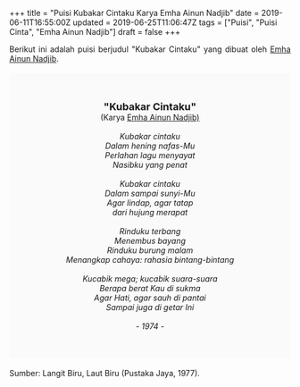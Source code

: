 +++
title = "Puisi Kubakar Cintaku Karya Emha Ainun Nadjib"
date = 2019-06-11T16:55:00Z
updated = 2019-06-25T11:06:47Z
tags = ["Puisi", "Puisi Cinta", "Emha Ainun Nadjib"]
draft = false
+++

<div dir="ltr" style="text-align: left;" trbidi="on"><div style="text-align: justify;">Berikut ini adalah puisi berjudul "Kubakar Cintaku" yang dibuat oleh <a href="https://ensiklopedia.kemdikbud.go.id/sastra/artikel/Emha_Ainun_Nadjib" target="_blank">Emha Ainun Nadjib</a>. </div><br /><div style="background: #FAFAFA; font-size: 14px; height: auto; margin: 0 auto; padding: 50px; text-align: center; width: auto;"><span style="font-size: 18px;"><b>"Kubakar Cintaku"</b></span><br />(Karya <a href="https://www.sekata.web.id/tags/emha-ainun-nadjib" target="_blank">Emha Ainun Nadjib)</a> <br /><br /><i>Kubakar cintaku<br />Dalam hening nafas-Mu<br />Perlahan lagu menyayat<br />Nasibku yang penat<br /><br />Kubakar cintaku<br />Dalam sampai sunyi-Mu<br />Agar lindap, agar tatap<br />dari hujung merapat<br /><br />Rinduku terbang<br />Menembus bayang<br />Rinduku burung malam<br />Menangkap cahaya: rahasia bintang-bintang<br /><br />Kucabik mega; kucabik suara-suara<br />Berapa berat Kau di sukma<br />Agar Hati, agar sauh di pantai<br />Sampai juga di getar Ini<br /><br />- 1974 -</i> </div><div style="text-align: justify;"><br /></div><div style="text-align: justify;">Sumber: Langit Biru, Laut Biru (Pustaka Jaya, 1977).</div></div>

